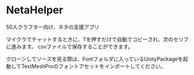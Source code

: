 # NetaHelper
50人クラフター向け、ネタの支援アプリ

マイクラでチャットするときに、Tを押すだけで自動でコピーされ、次のセリフに進みます。
csvファイルで保存することができます。

クローンしてソースを見る際は、Fontフォルダに入っているUnityPackageを起動してTextMeshProのフォントアセットをインポートしてください。

